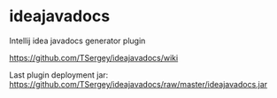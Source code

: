 ideajavadocs
============

Intellij idea javadocs generator plugin

https://github.com/TSergey/ideajavadocs/wiki

Last plugin deployment jar:
https://github.com/TSergey/ideajavadocs/raw/master/ideajavadocs.jar